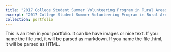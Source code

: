 ```yaml
---
title: "2017 College Student Summer Volunteering Program in Rural Areas"
excerpt: "2017 College Student Summer Volunteering Program in Rural Areas<br/><img src='/images/volunteer 1.png'>"
collection: portfolio
---
```


This is an item in your portfolio. It can be have images or nice text. If you name the file .md, it will be parsed as markdown. If you name the file .html, it will be parsed as HTML. 
